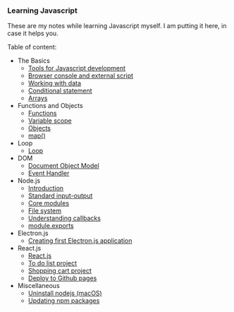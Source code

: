 ### Learning Javascript

These are my notes while learning Javascript myself. I am putting it here, in case it helps you.

Table of content:

+ The Basics
    - [Tools for Javascript development](basics/setup.md)
    - [Browser console and external script](basics/console.md)
    - [Working with data](basics/working-with-data.md)
    - [Conditional statement](basics/conditional-statement.md)
    - [Arrays](basics/arrays.md)
+ Functions and Objects
    - [Functions](functions-objects/functions.md)
    - [Variable scope](functions-objects/variable-scope.md)
    - [Objects](functions-objects/objects.md)
    - [map()](functions-objects/map.md)
+ Loop
    - [Loop](loop/loop.md)
+ DOM
    - [Document Object Model](DOM/dom.md)
    - [Event Handler](DOM/event-handler.md)
+ Node.js
    - [Introduction](node/introduction.md)
    - [Standard input-output](node/std-input-output.md)
    - [Core modules](node/core-modules.md)
    - [File system](node/file-system.md)
    - [Understanding callbacks](node/callbacks.md)
    - [module.exports](node/module.exports.md)
+ Electron.js
    - [Creating first Electron.js application](electron/electron.md)
+ React.js
    - [React.js](react/react.md)
    - [To do list project](react/to-do-list.md)
    - [Shopping cart project](react/shopping-cart.md)
    - [Deploy to Github pages](react/githubpages.md)
+ Miscellaneous
    - [Uninstall nodejs (macOS)](misc/node-uninstall.md)
    - [Updating npm packages](misc/npm-update.md)
